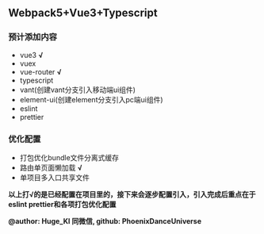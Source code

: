## Webpack5+Vue3+Typescript ##

### 预计添加内容 ###
- vue3 **√** 
- vuex
- vue-router **√**
- typescript
- vant(创建vant分支引入移动端ui组件)
- element-ui(创建element分支引入pc端ui组件)
- eslint
- prettier

### 优化配置 ###
- 打包优化bundle文件分离式缓存
- 路由单页面懒加载 **√**
- 单项目多入口共享文件

**以上打√的是已经配置在项目里的，接下来会逐步配置引入，引入完成后重点在于eslint prettier和各项打包优化配置**



**@author: Huge_Kl 同微信, github: PhoenixDanceUniverse**